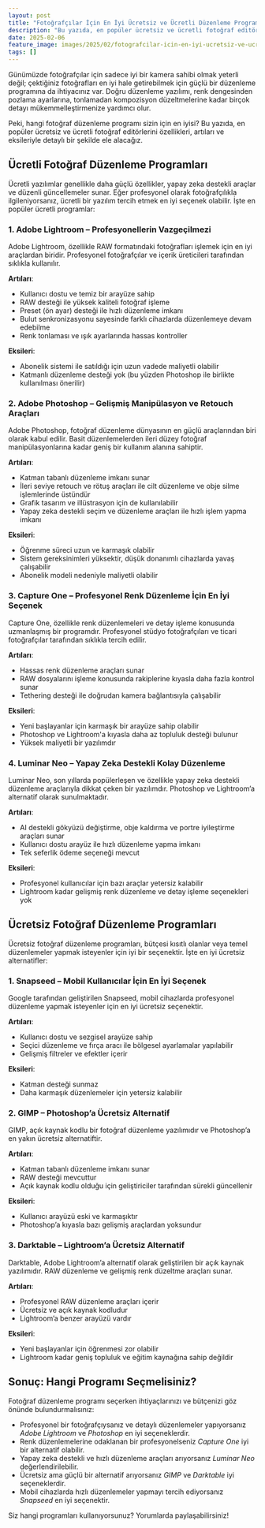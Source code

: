 ```yaml
---
layout: post
title: "Fotoğrafçılar İçin En İyi Ücretsiz ve Ücretli Düzenleme Programları"
description: "Bu yazıda, en popüler ücretsiz ve ücretli fotoğraf editörlerini detaylı bir şekilde ele alacağız."
date: 2025-02-06
feature_image: images/2025/02/fotografcilar-icin-en-iyi-ucretsiz-ve-ucretli-duzenleme-programlari.jpg
tags: []
---
```


Günümüzde fotoğrafçılar için sadece iyi bir kamera sahibi olmak yeterli değil; çektiğiniz fotoğrafları en iyi hale getirebilmek için güçlü bir düzenleme programına da ihtiyacınız var. Doğru düzenleme yazılımı, renk dengesinden pozlama ayarlarına, tonlamadan kompozisyon düzeltmelerine kadar birçok detayı mükemmelleştirmenize yardımcı olur.

<!--more-->

Peki, hangi fotoğraf düzenleme programı sizin için en iyisi? Bu yazıda, en popüler ücretsiz ve ücretli fotoğraf editörlerini özellikleri, artıları ve eksileriyle detaylı bir şekilde ele alacağız.

## Ücretli Fotoğraf Düzenleme Programları

Ücretli yazılımlar genellikle daha güçlü özellikler, yapay zeka destekli araçlar ve düzenli güncellemeler sunar. Eğer profesyonel olarak fotoğrafçılıkla ilgileniyorsanız, ücretli bir yazılım tercih etmek en iyi seçenek olabilir. İşte en popüler ücretli programlar:

### 1. Adobe Lightroom – Profesyonellerin Vazgeçilmezi
Adobe Lightroom, özellikle RAW formatındaki fotoğrafları işlemek için en iyi araçlardan biridir. Profesyonel fotoğrafçılar ve içerik üreticileri tarafından sıklıkla kullanılır.

**Artıları**:

- Kullanıcı dostu ve temiz bir arayüze sahip
- RAW desteği ile yüksek kaliteli fotoğraf işleme
- Preset (ön ayar) desteği ile hızlı düzenleme imkanı
- Bulut senkronizasyonu sayesinde farklı cihazlarda düzenlemeye devam edebilme
- Renk tonlaması ve ışık ayarlarında hassas kontroller

**Eksileri**:

- Abonelik sistemi ile satıldığı için uzun vadede maliyetli olabilir
- Katmanlı düzenleme desteği yok (bu yüzden Photoshop ile birlikte kullanılması önerilir)

### 2. Adobe Photoshop – Gelişmiş Manipülasyon ve Retouch Araçları

Adobe Photoshop, fotoğraf düzenleme dünyasının en güçlü araçlarından biri olarak kabul edilir. Basit düzenlemelerden ileri düzey fotoğraf manipülasyonlarına kadar geniş bir kullanım alanına sahiptir.

**Artıları**:

- Katman tabanlı düzenleme imkanı sunar
- İleri seviye retouch ve rötuş araçları ile cilt düzenleme ve obje silme işlemlerinde üstündür
- Grafik tasarım ve illüstrasyon için de kullanılabilir
- Yapay zeka destekli seçim ve düzenleme araçları ile hızlı işlem yapma imkanı

**Eksileri**:

- Öğrenme süreci uzun ve karmaşık olabilir
- Sistem gereksinimleri yüksektir, düşük donanımlı cihazlarda yavaş çalışabilir
- Abonelik modeli nedeniyle maliyetli olabilir

### 3. Capture One – Profesyonel Renk Düzenleme İçin En İyi Seçenek

Capture One, özellikle renk düzenlemeleri ve detay işleme konusunda uzmanlaşmış bir programdır. Profesyonel stüdyo fotoğrafçıları ve ticari fotoğrafçılar tarafından sıklıkla tercih edilir.

**Artıları**:

- Hassas renk düzenleme araçları sunar
- RAW dosyalarını işleme konusunda rakiplerine kıyasla daha fazla kontrol sunar
- Tethering desteği ile doğrudan kamera bağlantısıyla çalışabilir

**Eksileri**:

- Yeni başlayanlar için karmaşık bir arayüze sahip olabilir
- Photoshop ve Lightroom'a kıyasla daha az topluluk desteği bulunur
- Yüksek maliyetli bir yazılımdır

### 4. Luminar Neo – Yapay Zeka Destekli Kolay Düzenleme

Luminar Neo, son yıllarda popülerleşen ve özellikle yapay zeka destekli düzenleme araçlarıyla dikkat çeken bir yazılımdır. Photoshop ve Lightroom’a alternatif olarak sunulmaktadır.

**Artıları**:

- AI destekli gökyüzü değiştirme, obje kaldırma ve portre iyileştirme araçları sunar
- Kullanıcı dostu arayüz ile hızlı düzenleme yapma imkanı
- Tek seferlik ödeme seçeneği mevcut

**Eksileri**:

- Profesyonel kullanıcılar için bazı araçlar yetersiz kalabilir
- Lightroom kadar gelişmiş renk düzenleme ve detay işleme seçenekleri yok

## Ücretsiz Fotoğraf Düzenleme Programları

Ücretsiz fotoğraf düzenleme programları, bütçesi kısıtlı olanlar veya temel düzenlemeler yapmak isteyenler için iyi bir seçenektir. İşte en iyi ücretsiz alternatifler:

### 1. Snapseed – Mobil Kullanıcılar İçin En İyi Seçenek

Google tarafından geliştirilen Snapseed, mobil cihazlarda profesyonel düzenleme yapmak isteyenler için en iyi ücretsiz seçenektir.

**Artıları**:

- Kullanıcı dostu ve sezgisel arayüze sahip
- Seçici düzenleme ve fırça aracı ile bölgesel ayarlamalar yapılabilir
- Gelişmiş filtreler ve efektler içerir

**Eksileri**:

- Katman desteği sunmaz
- Daha karmaşık düzenlemeler için yetersiz kalabilir

### 2. GIMP – Photoshop’a Ücretsiz Alternatif

GIMP, açık kaynak kodlu bir fotoğraf düzenleme yazılımıdır ve Photoshop’a en yakın ücretsiz alternatiftir.

**Artıları**:

- Katman tabanlı düzenleme imkanı sunar
- RAW desteği mevcuttur
- Açık kaynak kodlu olduğu için geliştiriciler tarafından sürekli güncellenir

**Eksileri**:

- Kullanıcı arayüzü eski ve karmaşıktır
- Photoshop’a kıyasla bazı gelişmiş araçlardan yoksundur

### 3. Darktable – Lightroom’a Ücretsiz Alternatif

Darktable, Adobe Lightroom’a alternatif olarak geliştirilen bir açık kaynak yazılımıdır. RAW düzenleme ve gelişmiş renk düzeltme araçları sunar.

**Artıları**:

- Profesyonel RAW düzenleme araçları içerir
- Ücretsiz ve açık kaynak kodludur
- Lightroom’a benzer arayüzü vardır

**Eksileri**:

- Yeni başlayanlar için öğrenmesi zor olabilir
- Lightroom kadar geniş topluluk ve eğitim kaynağına sahip değildir

## Sonuç: Hangi Programı Seçmelisiniz?

Fotoğraf düzenleme programı seçerken ihtiyaçlarınızı ve bütçenizi göz önünde bulundurmalısınız:

- Profesyonel bir fotoğrafçıysanız ve detaylı düzenlemeler yapıyorsanız *Adobe Lightroom* ve *Photoshop* en iyi seçeneklerdir.
- Renk düzenlemelerine odaklanan bir profesyonelseniz *Capture One* iyi bir alternatif olabilir.
- Yapay zeka destekli ve hızlı düzenleme araçları arıyorsanız *Luminar Neo* değerlendirilebilir.
- Ücretsiz ama güçlü bir alternatif arıyorsanız *GIMP* ve *Darktable* iyi seçeneklerdir.
- Mobil cihazlarda hızlı düzenlemeler yapmayı tercih ediyorsanız *Snapseed* en iyi seçenektir.

Siz hangi programları kullanıyorsunuz? Yorumlarda paylaşabilirsiniz!